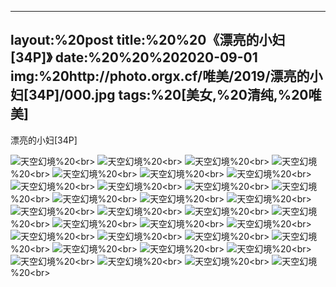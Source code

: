 ﻿---
layout:%20post
title:%20%20《漂亮的小妇[34P]》
date:%20%20%202020-09-01
img:%20http://photo.orgx.cf/唯美/2019/漂亮的小妇[34P]/000.jpg
tags:%20[美女,%20清纯,%20唯美]
---

漂亮的小妇[34P]



![天空幻境](http://photo.orgx.cf/唯美/2019/漂亮的小妇[34P]/001.jpg%20''天空幻境'')%20<br>
![天空幻境](http://photo.orgx.cf/唯美/2019/漂亮的小妇[34P]/002.jpg%20''天空幻境'')%20<br>
![天空幻境](http://photo.orgx.cf/唯美/2019/漂亮的小妇[34P]/003.jpg%20''天空幻境'')%20<br>
![天空幻境](http://photo.orgx.cf/唯美/2019/漂亮的小妇[34P]/004.jpg%20''天空幻境'')%20<br>
![天空幻境](http://photo.orgx.cf/唯美/2019/漂亮的小妇[34P]/005.jpg%20''天空幻境'')%20<br>
![天空幻境](http://photo.orgx.cf/唯美/2019/漂亮的小妇[34P]/006.jpg%20''天空幻境'')%20<br>
![天空幻境](http://photo.orgx.cf/唯美/2019/漂亮的小妇[34P]/007.jpg%20''天空幻境'')%20<br>
![天空幻境](http://photo.orgx.cf/唯美/2019/漂亮的小妇[34P]/008.jpg%20''天空幻境'')%20<br>
![天空幻境](http://photo.orgx.cf/唯美/2019/漂亮的小妇[34P]/009.jpg%20''天空幻境'')%20<br>
![天空幻境](http://photo.orgx.cf/唯美/2019/漂亮的小妇[34P]/010.jpg%20''天空幻境'')%20<br>
![天空幻境](http://photo.orgx.cf/唯美/2019/漂亮的小妇[34P]/011.jpg%20''天空幻境'')%20<br>
![天空幻境](http://photo.orgx.cf/唯美/2019/漂亮的小妇[34P]/012.jpg%20''天空幻境'')%20<br>
![天空幻境](http://photo.orgx.cf/唯美/2019/漂亮的小妇[34P]/013.jpg%20''天空幻境'')%20<br>
![天空幻境](http://photo.orgx.cf/唯美/2019/漂亮的小妇[34P]/014.jpg%20''天空幻境'')%20<br>
![天空幻境](http://photo.orgx.cf/唯美/2019/漂亮的小妇[34P]/015.jpg%20''天空幻境'')%20<br>
![天空幻境](http://photo.orgx.cf/唯美/2019/漂亮的小妇[34P]/016.jpg%20''天空幻境'')%20<br>
![天空幻境](http://photo.orgx.cf/唯美/2019/漂亮的小妇[34P]/017.jpg%20''天空幻境'')%20<br>
![天空幻境](http://photo.orgx.cf/唯美/2019/漂亮的小妇[34P]/018.jpg%20''天空幻境'')%20<br>
![天空幻境](http://photo.orgx.cf/唯美/2019/漂亮的小妇[34P]/019.jpg%20''天空幻境'')%20<br>
![天空幻境](http://photo.orgx.cf/唯美/2019/漂亮的小妇[34P]/020.jpg%20''天空幻境'')%20<br>
![天空幻境](http://photo.orgx.cf/唯美/2019/漂亮的小妇[34P]/021.jpg%20''天空幻境'')%20<br>
![天空幻境](http://photo.orgx.cf/唯美/2019/漂亮的小妇[34P]/022.jpg%20''天空幻境'')%20<br>
![天空幻境](http://photo.orgx.cf/唯美/2019/漂亮的小妇[34P]/023.jpg%20''天空幻境'')%20<br>
![天空幻境](http://photo.orgx.cf/唯美/2019/漂亮的小妇[34P]/024.jpg%20''天空幻境'')%20<br>
![天空幻境](http://photo.orgx.cf/唯美/2019/漂亮的小妇[34P]/025.jpg%20''天空幻境'')%20<br>
![天空幻境](http://photo.orgx.cf/唯美/2019/漂亮的小妇[34P]/026.jpg%20''天空幻境'')%20<br>
![天空幻境](http://photo.orgx.cf/唯美/2019/漂亮的小妇[34P]/027.jpg%20''天空幻境'')%20<br>
![天空幻境](http://photo.orgx.cf/唯美/2019/漂亮的小妇[34P]/028.jpg%20''天空幻境'')%20<br>
![天空幻境](http://photo.orgx.cf/唯美/2019/漂亮的小妇[34P]/029.jpg%20''天空幻境'')%20<br>
![天空幻境](http://photo.orgx.cf/唯美/2019/漂亮的小妇[34P]/030.jpg%20''天空幻境'')%20<br>
![天空幻境](http://photo.orgx.cf/唯美/2019/漂亮的小妇[34P]/031.jpg%20''天空幻境'')%20<br>
![天空幻境](http://photo.orgx.cf/唯美/2019/漂亮的小妇[34P]/032.jpg%20''天空幻境'')%20<br>